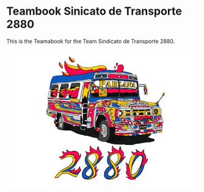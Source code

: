 # Teambook Sinicato de Transporte 2880

This is the Teamabook for the Team Sindicato de Transporte 2880.

![Sindicato de Trasporte 2880](Figures/LogoSdT2880.png)
